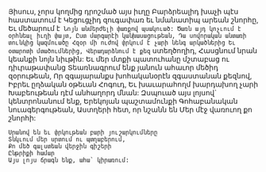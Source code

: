 
Յիսուս, չորս կողմից դրոշմած այս իւղը
Բարձրեալիդ խաչի պէս հաստատում է
Կեցուցչիդ զուգափառ եւ նմանատիպ արեան
շնորհը,
Եւ մեծարում է`
Նոյն անմերժելի փառքով պսակուած:
Ծառն այդ կոչւում է օրհնեալ իւղի փայտ,
Ըստ մարգարէի կանխասացութեան,
Դա սովորական անտառի տունկից կազմուածը
Հզօր մի ուժով փրկում է չարի նենգ արկածներից
Եւ օտարոտի մտածումներից,
Վերադարձնում է քեզ` ստեղծողիդ,
Հասցնում նրան կեանքի նոյն նիւթին:
Եւ մեր մտքի պատուհանը մշտաբաց ու
դիւրաթափանց
Տեառնագրում ենք յանուն ահաւոր մեծիդ
զօրութեան,
Որ զգայարանքս խոհականօրէն զգաստանան
քեզնով,
Իբրեւ ըղձական օթեւան Հոգուդ,
Եւ խաւարահողմ խարդախող չարի
Խաբեութեան դէմ անհաղորդ մնան:
Զսպուած այս լոյսով` կենտրոնանում ենք,
Երեկոյան պաշտամունքի
Գոհաբանական նուագերգութեան,
Աստղերի հետ, որ նշանն են
Մեր մէջ վառուող քո շնորհի:


```
Սրանով են եւ փրկութեան բարի յուշարկումները
Տնկւում մեր սրտում ու պտղաբերում,
Քո մեծ գալստեան վերջին գիշերի
Ընթրիքի համար
Այս լոյս ճրագն ենք, ահա` կիրառում:
```